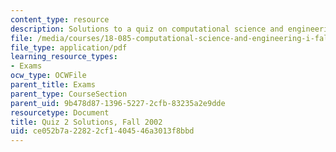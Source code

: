 ```yaml
---
content_type: resource
description: Solutions to a quiz on computational science and engineering.
file: /media/courses/18-085-computational-science-and-engineering-i-fall-2008/ce052b7a22822cf1404546a3013f8bbd_f02q2sol.pdf
file_type: application/pdf
learning_resource_types:
- Exams
ocw_type: OCWFile
parent_title: Exams
parent_type: CourseSection
parent_uid: 9b478d87-1396-5227-2cfb-83235a2e9dde
resourcetype: Document
title: Quiz 2 Solutions, Fall 2002
uid: ce052b7a-2282-2cf1-4045-46a3013f8bbd
---
```


